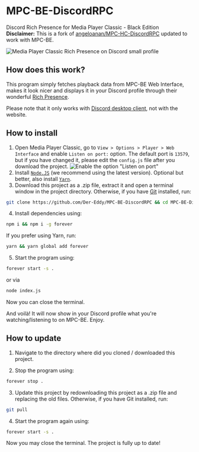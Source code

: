 # MPC-BE-DiscordRPC
Discord Rich Presence for Media Player Classic - Black Edition  
**Disclaimer:** This is a fork of [angeloanan/MPC-HC-DiscordRPC](https://github.com/angeloanan/MPC-HC-DiscordRPC) updated to work with MPC-BE.

![Media Player Classic Rich Presence on Discord small profile](https://cdn.discordapp.com/attachments/416273308540207116/428741647153758210/unknown.png)

## How does this work?
This program simply fetches playback data from MPC-BE Web Interface, makes it look nicer and displays it in your Discord profile through their wonderful [Rich Presence](https://discordapp.com/rich-presence). 

Please note that it only works with [Discord desktop client](https://discordapp.com/download), not with the website.

## How to install
1. Open Media Player Classic, go to `View > Options > Player > Web Interface` and enable `Listen on port:` option. The default port is `13579`, but if you have changed it, please edit the `config.js` file after you download the project.
![Enable the option "Listen on port"](https://cdn.discordapp.com/attachments/416273308540207116/428748994307424256/unknown.png)
2. Install [`Node.JS`](https://nodejs.org/en/download/current/) (we recommend using the latest version). Optional but better, also install [`Yarn`](https://yarnpkg.com/docs/install).
3. Download this project as a .zip file, extract it and open a terminal window in the project directory. Otherwise, if you have [Git](https://git-scm.com/) installed, run:

```sh
git clone https://github.com/Der-Eddy/MPC-BE-DiscordRPC && cd MPC-BE-DiscordRPC
```

4. Install dependencies using: 
```sh
npm i && npm i -g forever
``` 

If you prefer using Yarn, run:

```sh
yarn && yarn global add forever
```

5. Start the program using: 
```sh
forever start -s .
``` 
or via
```sh
node index.js
``` 
Now you can close the terminal.

And voilà! It will now show in your Discord profile what you're watching/listening to on MPC-BE. Enjoy.

## How to update

1. Navigate to the directory where did you cloned / downloaded this project.

2. Stop the program using:

```sh
forever stop .
```

3. Update this project by redownloading this project as a .zip file and replacing the old files. Otherwise, if you have Git installed, run:
```sh
git pull
```

4. Start the program again using:
```sh
forever start -s .
```

Now you may close the terminal. The project is fully up to date!
